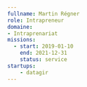 ```yaml
---
fullname: Martin Régner
role: Intrapreneur
domaine:
- Intraprenariat
missions:
  - start: 2019-01-10
    end: 2021-12-31
    status: service
startups:
    - datagir
---
```

